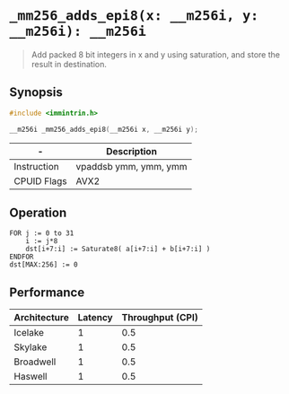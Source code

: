 `_mm256_adds_epi8(x: __m256i, y: __m256i): __m256i`
===================================================

> Add packed 8 bit integers in x and y using saturation, and store the result in destination.

## Synopsis

```c
#include <immintrin.h>

__m256i _mm256_adds_epi8(__m256i x, __m256i y);
```

| -           | Description           |
| ----------- | --------------------- |
| Instruction | vpaddsb ymm, ymm, ymm |
| CPUID Flags | AVX2                  |

## Operation

```
FOR j := 0 to 31
	i := j*8
	dst[i+7:i] := Saturate8( a[i+7:i] + b[i+7:i] )
ENDFOR
dst[MAX:256] := 0
```

## Performance

| Architecture | Latency | Throughput (CPI) |
| ------------ | ------- | ---------------- |
| Icelake      | 1       | 0.5              |
| Skylake      | 1       | 0.5              |
| Broadwell    | 1       | 0.5              |
| Haswell      | 1       | 0.5              |
